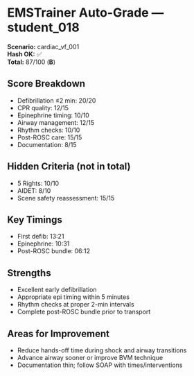 # EMSTrainer Auto-Grade — student_018
**Scenario:** cardiac_vf_001  
**Hash OK:** ✅  
**Total:** 87/100 (**B**)

## Score Breakdown
- Defibrillation ≤2 min: 20/20
- CPR quality: 12/15
- Epinephrine timing: 10/10
- Airway management: 12/15
- Rhythm checks: 10/10
- Post-ROSC care: 15/15
- Documentation: 8/15

## Hidden Criteria (not in total)
- 5 Rights: 10/10
- AIDET: 8/10
- Scene safety reassessment: 15/15

## Key Timings
- First defib: 13:21
- Epinephrine: 10:31
- Post-ROSC bundle: 06:12

## Strengths
- Excellent early defibrillation
- Appropriate epi timing within 5 minutes
- Rhythm checks at proper 2-min intervals
- Complete post-ROSC bundle prior to transport

## Areas for Improvement
- Reduce hands-off time during shock and airway transitions
- Advance airway sooner or improve BVM technique
- Documentation thin; follow SOAP with times/interventions
